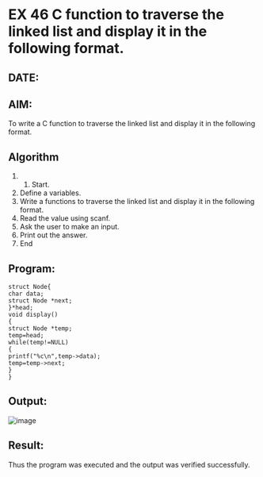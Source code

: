 # EX 46 C function to traverse the linked list and display it in the following format.
## DATE:
## AIM:
To write a C function to traverse the linked list and display it in the following format.

## Algorithm
1. 1. Start.
2. Define a variables.
3. Write a functions to traverse the linked list and display it in the following format.
4. Read the value using scanf.
5. Ask the user to make an input.
6. Print out the answer.
7. End 

## Program:
```
struct Node{ 
char data;
struct Node *next;
}*head;
void display()
{
struct Node *temp; 
temp=head; 
while(temp!=NULL)
{
printf("%c\n",temp->data); 
temp=temp->next;
}
}
```
## Output:
![image](https://github.com/user-attachments/assets/56651f6b-363a-4273-a014-02271a66ba68)




## Result:
Thus the program was executed and the output was verified successfully.

